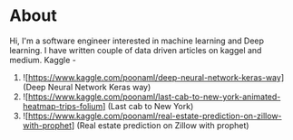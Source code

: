# About

Hi, I'm a software engineer interested in machine learning and Deep learning.
I have written couple of data driven articles on kaggel and medium.
Kaggle - 
1. ![https://www.kaggle.com/poonaml/deep-neural-network-keras-way] (Deep Neural Network Keras way)
2. ![https://www.kaggle.com/poonaml/last-cab-to-new-york-animated-heatmap-trips-folium] (Last cab to New York)
3. ![https://www.kaggle.com/poonaml/real-estate-prediction-on-zillow-with-prophet] (Real estate prediction on Zillow with prophet)
